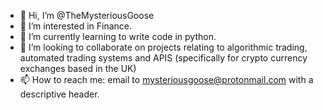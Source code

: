 - 👋 Hi, I’m @TheMysteriousGoose
- 👀 I’m interested in Finance.
- 🌱 I’m currently learning to write code in python.
- 💞️ I’m looking to collaborate on projects relating to algorithmic trading, automated trading systems and APIS (specifically for crypto currency exchanges based in the UK)
- 📫 How to reach me: email to mysteriousgoose@protonmail.com with a descriptive header.

<!---
TheMysteriousGoose/TheMysteriousGoose is a ✨ special ✨ repository because its `README.md` (this file) appears on your GitHub profile.
You can click the Preview link to take a look at your changes.
--->
